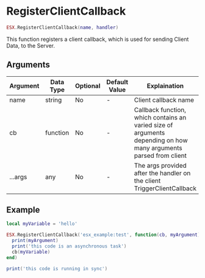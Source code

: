 # RegisterClientCallback

```lua
ESX.RegisterClientCallback(name, handler)
```

This function registers a client callback, which is used for sending Client Data, to the Server.

## Arguments

| Argument | Data Type | Optional | Default Value | Explaination                                                                                                      |
| -------- | --------- | -------- | ------------- | ---------------------------------------------------------------------------------------------------------------- |
| name     | string    | No       | -             | Client callback name                                                                                             |
| cb       | function  | No       | -             | Callback function, which contains an varied size of arguments depending on how many arguments parsed from client |
| ...args  | any       | No       | -             | The args provided after the handler on the client TriggerClientCallback                                          |

## Example

```lua
local myVariable = 'hello'

ESX.RegisterClientCallback('esx_example:test', function(cb, myArgument)
  print(myArgument)
  print('this code is an asynchronous task')
  cb(myVariable)
end)

print('this code is running in sync')
```
